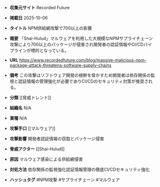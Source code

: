 - **収集元サイト**
Recorded Future

- **掲載日**
2025-10-06

- **タイトル**
NPM供給網攻撃で700以上の影響

- **概要**
「Shai-Hulud」マルウェアを利用した大規模なNPMサプライチェーン攻撃により700以上のパッケージが侵害され開発者の認証情報やCI/CDパイプラインが標的となっている。

- **URL**
https://www.recordedfuture.com/blog/massive-malicious-npm-package-attack-threatens-software-supply-chains

- **備考**
この攻撃はソフトウェア開発の根幹を脅かすため開発者は依存関係の監視と認証情報の管理強化が必要でありCI/CDのセキュリティ対策が推奨される。

- **分類**
[[脅威トレンド]]

- **組織名**
N/A

- **業種**
N/A

- **攻撃手口**
[[マルウェア]]

- **攻撃影響**
開発者認証情報の窃取とパッケージ侵害

- **脅威アクター**
[[Shai-Hulud]]

- **原因**
マルウェア感染による供給網侵害

- **対処方法**
依存関係の監視強化認証情報管理の徹底CI/CDセキュリティ強化

- **ハッシュタグ**
#NPM攻撃 #サプライチェーン #マルウェア
